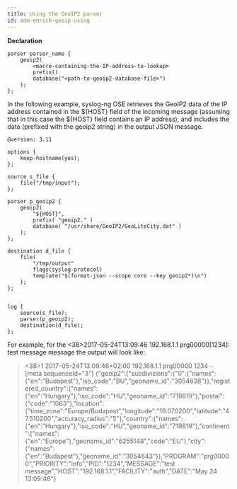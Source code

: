 ```yaml
---
title: Using the GeoIP2 parser
id: adm-enrich-geoip-using
---
```


**Declaration**

```config
parser parser_name {
    geoip2(
        <macro-containing-the-IP-address-to-lookup>
        prefix()
        database("<path-to-geoip2-database-file>")
    );
};
```

In the following example, syslog-ng OSE retrieves the GeoIP2 data of the
IP address contained in the ${HOST} field of the incoming message
(assuming that in this case the ${HOST} field contains an IP address),
and includes the data (prefixed with the geoip2 string) in the output
JSON message.

```config
@version: 3.11

options {
    keep-hostname(yes);
};

source s_file {
    file("/tmp/input");
};

parser p_geoip2 {
    geoip2(
        "${HOST}",
        prefix( "geoip2." )
        database( "/usr/share/GeoIP2/GeoLiteCity.dat" )
    );
};

destination d_file {
    file(
        "/tmp/output"
        flags(syslog-protocol)
        template("$(format-json --scope core --key geoip2*)\n")
    );
};


log {
    source(s_file);
    parser(p_geoip2);
    destination(d_file);
};
```

For example, for the \<38\>2017-05-24T13:09:46 192.168.1.1
prg00000\[1234\]: test message message the output will look like:

><38>1 2017-05-24T13:09:46+02:00 192.168.1.1 prg00000 1234 - [meta sequenceId="3"] {"geoip2":{"subdivisions":{"0":{"names":{"en":"Budapest"},"iso_code":"BU","geoname_id":"3054638"}},"registered_country":{"names":{"en":"Hungary"},"iso_code":"HU","geoname_id":"719819"},"postal":{"code":"1063"},"location":{"time_zone":"Europe/Budapest","longitude":"19.070200","latitude":"47.510200","accuracy_radius":"5"},"country":{"names":{"en":"Hungary"},"iso_code":"HU","geoname_id":"719819"},"continent":{"names":{"en":"Europe"},"geoname_id":"6255148","code":"EU"},"city":{"names":{"en":"Budapest"},"geoname_id":"3054643"}},"PROGRAM":"prg00000","PRIORITY":"info","PID":"1234","MESSAGE":"test message","HOST":"192.168.1.1","FACILITY":"auth","DATE":"May 24 13:09:46"}
